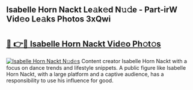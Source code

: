 ## Isabelle Horn Nackt Le𝚊k𝚎d N𝚞𝚍e - Part-irW Vid𝚎o Le𝚊ks Photos 3xQwi

# <h2><a href="http://fb3blo.evod.top/?m=Isabelle+Horn+Nackt">🔗 👉🔴 Isabelle Horn Nackt Vid𝚎o Ph𝚘t𝚘s</a></h2>

[![Isabelle Horn Nackt N𝚞d𝚎s](https://i.imgur.com/8V9OHl7.gif)](http://fb3blo.evod.top/?m=Isabelle+Horn+Nackt)
Content creator Isabelle Horn Nackt with a focus on dance trends and lifestyle snippets. A public figure like Isabelle Horn Nackt, with a large platform and a captive audience, has a responsibility to use his influence for good. 
